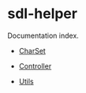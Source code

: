 # sdl-helper

Documentation index.

* [CharSet](charset.md)

* [Controller](controller.md)

* [Utils](utils.md)
